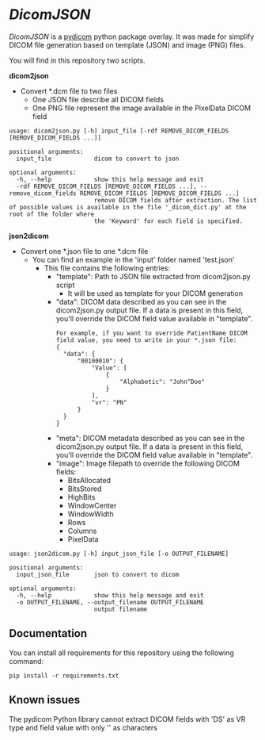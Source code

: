 *DicomJSON*
=======

*DicomJSON* is a [pydicom](https://github.com/pydicom/pydicom) python package overlay.
It was made for simplify DICOM file generation based on template (JSON) and image (PNG) files.

You will find in this repository two scripts.

**dicom2json**
* Convert *.dcm file to two files
  * One JSON file describe all DICOM fields
  * One PNG file represent the image available in the PixelData DICOM field

```
usage: dicom2json.py [-h] input_file [-rdf REMOVE_DICOM_FIELDS [REMOVE_DICOM_FIELDS ...]] 

positional arguments:
  input_file            dicom to convert to json

optional arguments:
  -h, --help            show this help message and exit
  -rdf REMOVE_DICOM_FIELDS [REMOVE_DICOM_FIELDS ...], --remove_dicom_fields REMOVE_DICOM_FIELDS [REMOVE_DICOM_FIELDS ...]
                        remove DICOM fields after extraction. The list of possible values is available in the file '_dicom_dict.py' at the root of the folder where  
                        the 'Keyword' for each field is specified.
```

**json2dicom**
* Convert one *.json file to one *.dcm file
  * You can find an example in the 'input' folder named 'test.json'
    * This file contains the following entries:
      * "template": Path to JSON file extracted from dicom2json.py script
        * It will be used as template for your DICOM generation
      * "data": DICOM data described as you can see in the dicom2json.py output file. If a data is present in this field, you'll override the DICOM field value available in "template".
        ```
        For example, if you want to override PatientName DICOM field value, you need to write in your *.json file:
        {
          "data": {
              "00100010": {
                  "Value": [
                      {
                          "Alphabetic": "John^Doe"
                      }
                  ],
                  "vr": "PN"
              }
          }
        }
        ```
      * "meta": DICOM metadata described as you can see in the dicom2json.py output file. If a data is present in this field, you'll override the DICOM field value available in "template".
      * "image": Image filepath to override the following DICOM fields:
        * BitsAllocated
        * BitsStored
        * HighBits
        * WindowCenter
        * WindowWidth
        * Rows
        * Columns
        * PixelData

```
usage: json2dicom.py [-h] input_json_file [-o OUTPUT_FILENAME] 

positional arguments:
  input_json_file       json to convert to dicom

optional arguments:
  -h, --help            show this help message and exit       
  -o OUTPUT_FILENAME, --output_filename OUTPUT_FILENAME       
                        output filename
```

Documentation
-------------
You can install all requirements for this repository using the following command:
```
pip install -r requirements.txt
```

Known issues
-------------
The pydicom Python library cannot extract DICOM fields with 'DS' as VR type and field value with only '\' as characters
